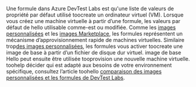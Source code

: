 Une formule dans Azure DevTest Labs est qu'une liste de valeurs de propriété par défaut utilisé toocreate un ordinateur virtuel (VM). Lorsque vous créez une machine virtuelle à partir d’une formule, les valeurs par défaut de hello utilisable comme-est ou modifiée. Comme les [images personnalisées](../articles/devtest-lab/devtest-lab-create-template.md) et les [images Marketplace](../articles/devtest-lab/devtest-lab-configure-marketplace-images.md), les formules représentent un mécanisme d’approvisionnement rapide de machines virtuelles. Similaire trop[des images personnalisées](../articles/devtest-lab/devtest-lab-create-template.md), les formules vous activer toocreate une image de base à partir d’un fichier de disque dur virtuel. image de base Hello peut ensuite être utilisée tooprovision une nouvelle machine virtuelle. toohelp décider qui est adapté aux besoins de votre environnement spécifique, consultez l’article toohello [comparaison des images personnalisées et les formules de DevTest Labs](../articles/devtest-lab/devtest-lab-comparing-vm-base-image-types.md).

